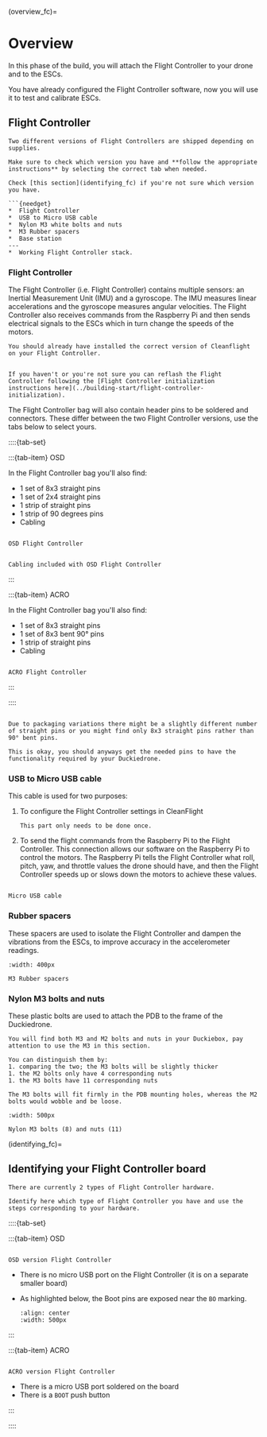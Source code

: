 (overview_fc)=
# Overview
In this phase of the build, you will attach the Flight Controller to your drone and to the ESCs.

You have already configured the Flight Controller software, now you will use it to test and calibrate ESCs. 

## Flight Controller
```{warning}
Two different versions of Flight Controllers are shipped depending on supplies. 

Make sure to check which version you have and **follow the appropriate instructions** by selecting the correct tab when needed.

Check [this section](identifying_fc) if you're not sure which version you have.

```{needget}
*  Flight Controller
*  USB to Micro USB cable
*  Nylon M3 white bolts and nuts
*  M3 Rubber spacers
*  Base station
---
*  Working Flight Controller stack.
````

### Flight Controller
The Flight Controller (i.e. Flight Controller) contains multiple sensors: an Inertial Measurement Unit (IMU) and a gyroscope. The IMU measures linear accelerations and the gyroscope measures angular velocities. The Flight Controller also receives commands from the Raspberry Pi and then sends electrical signals to the ESCs which in turn change the speeds of the motors.

```{attention}
You should already have installed the correct version of Cleanflight on your Flight Controller.
```

```{seealso}

If you haven't or you're not sure you can reflash the Flight Controller following the [Flight Controller initialization instructions here](../building-start/flight-controller-initialization).

```

The Flight Controller bag will also contain header pins to be soldered and connectors. These differ between the two Flight Controller versions, use the tabs below to select yours.

::::{tab-set}

:::{tab-item} OSD

In the Flight Controller bag you'll also find:

* 1 set of 8x3 straight pins
* 1 set of 2x4 straight pins
* 1 strip of straight pins
* 1 strip of 90 degrees pins
* Cabling

```{figure} ../_images/components-official/fc_OSD_content.jpg

OSD Flight Controller
```

```{figure} ../_images/components-official/fc_OSD_cabling.jpg

Cabling included with OSD Flight Controller
```

:::

:::{tab-item} ACRO

In the Flight Controller bag you'll also find:

* 1 set of 8x3 straight pins
* 1 set of 8x3 bent 90° pins
* 1 strip of straight pins
* Cabling

```{figure} ../_images/components-official/fc_acro_content.png

ACRO Flight Controller
```
:::

::::

```{note}

Due to packaging variations there might be a slightly different number of straight pins or you might find only 8x3 straight pins rather than 90° bent pins.

This is okay, you should anyways get the needed pins to have the functionality required by your Duckiedrone.

```

### USB to Micro USB cable
This cable is used for two purposes:

1. To configure the Flight Controller settings in CleanFlight

    ```{note}
    This part only needs to be done once. 
    ```
 
1. To send the flight commands from the Raspberry Pi to the Flight Controller. This connection allows our software on the Raspberry Pi to control the motors. The Raspberry Pi tells the Flight Controller what roll, pitch, yaw, and throttle values the drone should have, and then the Flight Controller speeds up or slows down the motors to achieve these values.

```{figure} ../_images/components-official/micro_usb_cable.png

Micro USB cable
```

### Rubber spacers
These spacers are used to isolate the Flight Controller and dampen the vibrations from the ESCs, to improve accuracy in the accelerometer readings.

```{figure} ../_images/components-official/rubber_spacers.png
:width: 400px

M3 Rubber spacers
```

### Nylon M3 bolts and nuts
These plastic bolts are used to attach the PDB to the frame of the Duckiedrone.

```{warning}
You will find both M3 and M2 bolts and nuts in your Duckiebox, pay attention to use the M3 in this section.

You can distinguish them by:
1. comparing the two; the M3 bolts will be slightly thicker
1. the M2 bolts only have 4 corresponding nuts
1. the M3 bolts have 11 corresponding nuts

The M3 bolts will fit firmly in the PDB mounting holes, whereas the M2 bolts would wobble and be loose.
```
```{figure} ../_images/components-official/nylon_M3_bolts_nuts.png
:width: 500px

Nylon M3 bolts (8) and nuts (11)
```

(identifying_fc)=
## Identifying your Flight Controller board
```{attention}
There are currently 2 types of Flight Controller hardware.

Identify here which type of Flight Controller you have and use the steps corresponding to your hardware.
```

::::{tab-set}

:::{tab-item} OSD

```{figure} ../_images/fc-cleanflight/OSD_identify.png

OSD version Flight Controller
```

*   There is no micro USB port on the Flight Controller (it is on a separate smaller board)

*   As highlighted below, the Boot pins are exposed near the `BO` marking.

    ```{image} ../_images/fc-cleanflight/OSD_boot_pins.jpg
    :align: center
    :width: 500px
    ```


:::

:::{tab-item} ACRO


```{figure} ../_images/fc-cleanflight/ACRO_identify.jpg

ACRO version Flight Controller
```

*   There is a micro USB port soldered on the board
*   There is a `BOOT` push button

:::

::::